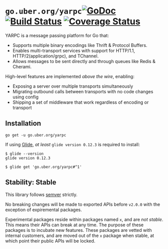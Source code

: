 # `go.uber.org/yarpc`[![GoDoc][doc-img]][doc] [![Build Status][ci-img]][ci] [![Coverage Status][cov-img]][cov]

YARPC is a message passing platform for Go that:

* Supports multiple binary encodings like Thrift & Protocol Buffers.
* Enables multi-transport services with support for HTTP/1.1, HTTP/2(application/grpc), and TChannel.
* Allows messages to be sent directly and through queues like Redis & Cherami.

High-level features are implemented *above the wire*, enabling:

* Exposing a server over multiple transports simultaneously
* Migrating outbound calls between transports with no code changes using config
* Shipping a set of middleware that work regardless of encoding or transport

## Installation

```
go get -u go.uber.org/yarpc
```

If using [Glide](https://github.com/Masterminds/glide), *at least* `glide
version 0.12.3` is required to install:

```
$ glide --version
glide version 0.12.3

$ glide get 'go.uber.org/yarpc#^1'
```

## Stability: Stable

This library follows [semver](http://semver.org/) strictly.

No breaking changes will be made to exported APIs before `v2.0.0` with the
exception of expiremental packages.

Experimental packages reside within packages named `x`, and are *not stable*. This means their
APIs can break at any time. The purpose of these packages is to incubate new features.
These packages are vetted with internal customers, and are moved out of
the `x` package when stable, at which point their public APIs will be locked.

[doc-img]: https://godoc.org/go.uber.org/yarpc?status.svg
[doc]: https://godoc.org/go.uber.org/yarpc
[ci-img]: https://travis-ci.org/yarpc/yarpc-go.svg?branch=dev
[cov-img]: https://codecov.io/gh/yarpc/yarpc-go/branch/dev/graph/badge.svg
[ci]: https://travis-ci.org/yarpc/yarpc-go
[cov]: https://codecov.io/gh/yarpc/yarpc-go/branch/dev
